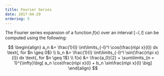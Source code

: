 ```yaml
---
title: Fourier Series
date: 2017-04-29
ordering: 5
---
```


The Fourier series expansion of a function $f(x)$ over an interval $[-l, l]$ can be computed using the following:

$$
\begin{align}
  a_n &= \frac{1}{l} \int\limits_{-l}^l \cos(\frac{n\pi x}{l}) dx \text{, for $n \geq 0$} \\
  b_n &= \frac{1}{l} \int\limits_{-l}^l \sin(\frac{n\pi x}{l}) dx \text{, for $n \geq 1$} \\
  f(x) &= \frac{a_0}{2} + \sum\limits_{n = 1}^{\infty}\big[ a_n \cos\frac{n\pi x}{l} + b_n \sin\frac{n\pi x}{l} \big]
\end{align}
$$
